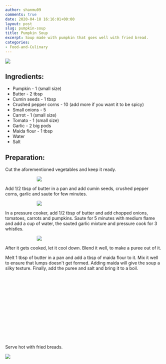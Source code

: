 ```yaml
---
author: shanmu09
comments: true
date: 2020-04-18 16:16:01+00:00
layout: post
slug: pumpkin-soup
title: Pumpkin Soup
excerpt: Soup made with pumpkin that goes well with fried bread.
categories:
- Food-and-Culinary
---
```



<div class="div-portrait">
	<img src="https://raw.githubusercontent.com/bbalakriz/bbalakriz.github.io/master/images/pumpkin-soup/pumpkin-soup-cover.jpg"  class="img-cover"/>
</div>
<p/>


<style>
.square {
    float:left;
    position: center;
    width: 49%;
    border-radius:5%;
    padding-bottom : 40%; /* = width for a 1:1 aspect ratio */
    margin:0.5%;
    background-position:center center;
    background-repeat:no-repeat;
    background-size:cover; /* you change this to "contain" if you don't want the images to be cropped */
}
	
#break {
    clear:both;
}

.img_1{background-image:url('https://raw.githubusercontent.com/bbalakriz/bbalakriz.github.io/master/images/pumpkin-soup/pumpkin-soup-4.jpg');}
.img_2{background-image:url('https://raw.githubusercontent.com/bbalakriz/bbalakriz.github.io/master/images/pumpkin-soup/pumpkin-soup-5.jpg');}



.resize_fit_center {
    max-width:60%;
    max-height:60%;
    vertical-align: middle;
    display: block;
    margin-left: auto;
    margin-right: auto;
    border-radius:5%;
}

.center {
  margin: auto;
  width: 60%;
}
</style>






## Ingredients:







  * Pumpkin - 1 (small size)
  * Butter - 2 tbsp
  * Cumin seeds  - 1 tbsp
  * Crushed pepper corns - 10 (add more if you want it to be spicy)
  * Small onions - 5
  * Carrot - 1 (small size)
  * Tomato - 1 (small size)
  * Garlic - 2 big pods
  * Maida flour - 1 tbsp
  * Water
  * Salt






## Preparation:







Cut the aforementioned vegetables and keep it ready.

<div>
	<img src="https://raw.githubusercontent.com/bbalakriz/bbalakriz.github.io/master/images/pumpkin-soup/pumpkin-soup-1.jpg"  class="resize_fit_center"/>
</div>
<p/>



Add 1/2 tbsp of butter in a pan and add cumin seeds, crushed pepper corns, garlic and saute for few minutes.


<div>
	<img src="https://raw.githubusercontent.com/bbalakriz/bbalakriz.github.io/master/images/pumpkin-soup/pumpkin-soup-2.jpg"  class="resize_fit_center"/>
</div>
<p/>



In a pressure cooker, add 1/2 tbsp of butter and add chopped onions, tomatoes, carrots and pumpkins. Saute for 5 minutes with medium flame and add a cup of water, the sauted garlic mixture and pressure cook for 3 whistles.



<div>
	<img src="https://raw.githubusercontent.com/bbalakriz/bbalakriz.github.io/master/images/pumpkin-soup/pumpkin-soup-3.jpg"  class="resize_fit_center"/>
</div>
<p/>


After it gets cooked, let it cool down. Blend it well, to make a puree out of it.







Melt 1 tbsp of butter in a pan and add a tbsp of maida flour to it. Mix it well to ensure that lumps doesn't get formed. Adding maida will give the soup a silky texture. Finally, add the puree and salt and bring it to a boil.  

<div class="square img_1">
</div>
<div class="square img_2">
</div>
<div id="break"> </div>
<p/>





Serve hot with fried breads.




<div>
	<img src="https://raw.githubusercontent.com/bbalakriz/bbalakriz.github.io/master/images/pumpkin-soup/pumpkin-soup-6.jpg"  class="img-rounded-corner-end"/>
</div>

<p/><br>
